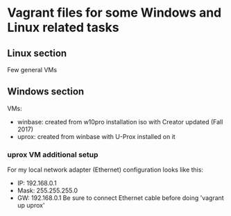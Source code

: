 # Vagrant files for some Windows and Linux related tasks

## Linux section

Few general VMs

## Windows section

VMs:
* winbase: created from w10pro installation iso with Creator updated (Fall 2017)
* uprox: created from winbase with U-Prox installed on it

### uprox VM additional setup

For my local network adapter (Ethernet) configuration looks like this:
* IP: 192.168.0.1
* Mask: 255.255.255.0
* GW: 192.168.0.1
Be sure to connect Ethernet cable before doing 'vagrant up uprox'
